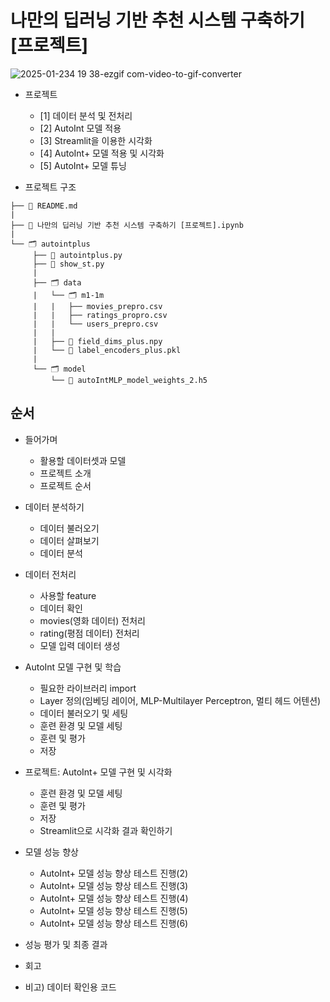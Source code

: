 # 나만의 딥러닝 기반 추천 시스템 구축하기 [프로젝트]
![2025-01-234 19 38-ezgif com-video-to-gif-converter](https://github.com/user-attachments/assets/c8f15570-1df2-48f2-ad5d-94227de2f774)


- 프로젝트
  - [1] 데이터 분석 및 전처리
  - [2] AutoInt 모델 적용
  - [3] Streamlit을 이용한 시각화
  - [4] AutoInt+ 모델 적용 및 시각화
  - [5] AutoInt+ 모델 튜닝

- 프로젝트 구조
```
├── 📑 README.md
|
├── 📑 나만의 딥러닝 기반 추천 시스템 구축하기 [프로젝트].ipynb
|
└── 🗂 autointplus
     ├── 📑 autointplus.py
     ├── 📑 show_st.py
     |
     ├── 🗂 data
     |   └── 🗂 m1-1m
     |   |   ├── movies_prepro.csv
     |   |   ├── ratings_propro.csv
     |   |   └── users_prepro.csv
     |   |
     |   ├── 📑 field_dims_plus.npy
     |   └── 📑 label_encoders_plus.pkl
     |
     └── 🗂 model
         └── 📑 autoIntMLP_model_weights_2.h5

```

## 순서
- 들어가며
  - 활용할 데이터셋과 모델
  - 프로젝트 소개
  - 프로젝트 순서

- 데이터 분석하기
  - 데이터 불러오기
  - 데이터 살펴보기
  - 데이터 분석

- 데이터 전처리
  - 사용할 feature
  - 데이터 확인
  - movies(영화 데이터) 전처리
  - rating(평점 데이터) 전처리
  - 모델 입력 데이터 생성

- AutoInt 모델 구현 및 학습
  - 필요한 라이브러리 import
  - Layer 정의(임베딩 레이어, MLP-Multilayer Perceptron, 멀티 헤드 어텐션)
  - 데이터 불러오기 및 세팅
  - 훈련 환경 및 모델 세팅
  - 훈련 및 평가
  - 저장
 
- 프로젝트: AutoInt+ 모델 구현 및 시각화
  - 훈련 환경 및 모델 세팅
  - 훈련 및 평가
  - 저장
  - Streamlit으로 시각화 결과 확인하기

- 모델 성능 향상
  - AutoInt+ 모델 성능 향상 테스트 진행(2)
  - AutoInt+ 모델 성능 향상 테스트 진행(3)
  - AutoInt+ 모델 성능 향상 테스트 진행(4)
  - AutoInt+ 모델 성능 향상 테스트 진행(5)
  - AutoInt+ 모델 성능 향상 테스트 진행(6)

- 성능 평가 및 최종 결과
- 회고
- 비고) 데이터 확인용 코드
